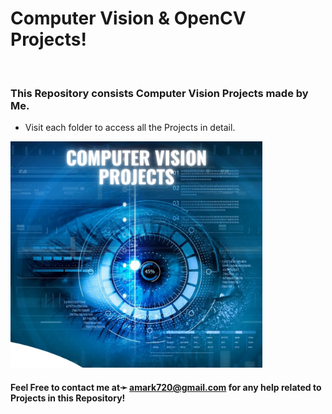 # Computer Vision & OpenCV Projects!

<br>

### This Repository consists Computer Vision Projects made by Me.

* Visit each folder to access all the Projects in detail.

<img src="https://github.com/amark720/Amar-kumar/blob/master/ScreenShots/ComputerVision_Banner.png" alt="Landing Page" height="20%" width="80%">

#### Feel Free to contact me at➛ amark720@gmail.com for any help related to Projects in this Repository!
